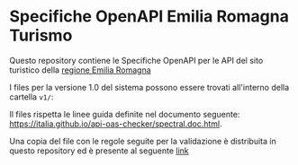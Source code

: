 # Specifiche OpenAPI Emilia Romagna Turismo

Questo repository contiene le Specifiche OpenAPI per le API del sito turistico 
della [regione Emilia Romagna](https://emiliaromagnaturismo.it/it)

I files per la versione 1.0 del sistema possono essere trovati all'interno della cartella `v1/`:

Il files rispetta le linee guida definite nel documento seguente: https://italia.github.io/api-oas-checker/spectral.doc.html.

Una copia del file con le regole seguite per la validazione è distribuita in questo repository ed è presente al seguente [link](https://github.com/APT-Servizi/api/v1/.spectral.yml)